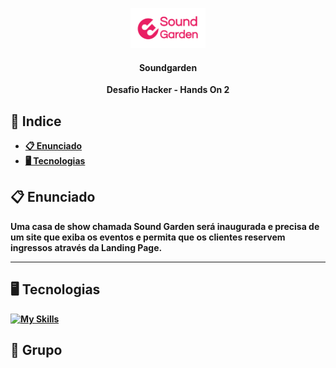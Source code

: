 <p align="center"><img alt="soundgarden" height="64" src="./img/Sound-logo (1).png"></p>

<h4 align="center"><strong>Soundgarden<strong></h4>

  <p align="center">Desafio Hacker - Hands On 2</p>

<p align="center">

## 📕 Indice


* [📋 Enunciado](#📋-Sobre)
* [🖥 Tecnologias](#🖥-Tecnologias)

## 📋 Enunciado

<p align="left">Uma casa de show chamada Sound Garden será inaugurada e precisa de um site que
exiba os eventos e permita que os clientes reservem ingressos através da Landing Page.</p>

<hr>

## 🖥 Tecnologias

[![My Skills](https://skills.thijs.gg/icons?i=js,html,css)](https://skills.thijs.gg)

## 👤 Grupo



